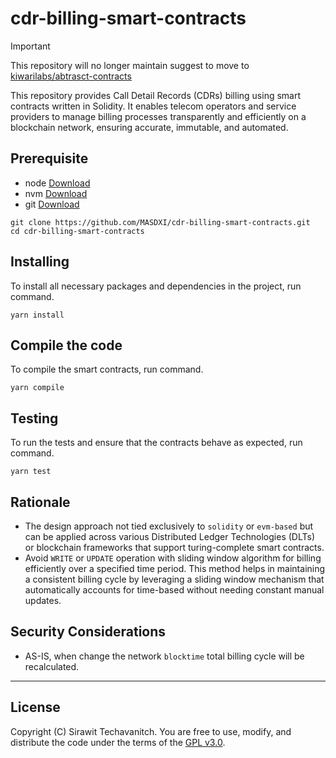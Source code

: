 # cdr-billing-smart-contracts

> [!Important]
> This repository will no longer maintain suggest to move to [kiwarilabs/abtrasct-contracts](https://github.com/Kiwari-Labs/kiwari-labs-abstract-contracts)

This repository provides Call Detail Records (CDRs) billing using smart contracts written in Solidity. It enables telecom operators and service providers to manage billing processes transparently and efficiently on a blockchain network, ensuring accurate, immutable, and automated.

## Prerequisite

- node [Download](https://nodejs.org/en/)
- nvm [Download](https://github.com/nvm-sh/nvm#installing-and-updating)
- git [Download](https://git-scm.com/)

```shell
git clone https://github.com/MASDXI/cdr-billing-smart-contracts.git
cd cdr-billing-smart-contracts
```

## Installing

To install all necessary packages and dependencies in the project, run command.

```
yarn install
```

## Compile the code

To compile the smart contracts, run command.

```
yarn compile
```

## Testing

To run the tests and ensure that the contracts behave as expected, run command.

```
yarn test
```

## Rationale

- The design approach not tied exclusively to `solidity` or `evm-based` but can be applied across various Distributed Ledger Technologies (DLTs) or blockchain frameworks that support turing-complete smart contracts.
- Avoid `WRITE` or `UPDATE` operation with sliding window algorithm for billing efficiently over a specified time period. This method helps in maintaining a consistent billing cycle by leveraging a sliding window mechanism that automatically accounts for time-based without needing constant manual updates.

## Security Considerations

- AS-IS, when change the network `blocktime` total billing cycle will be recalculated.

---

## License

Copyright (C) Sirawit Techavanitch. You are free to use, modify, and distribute the code under the terms of the [GPL v3.0](LICENSE).
